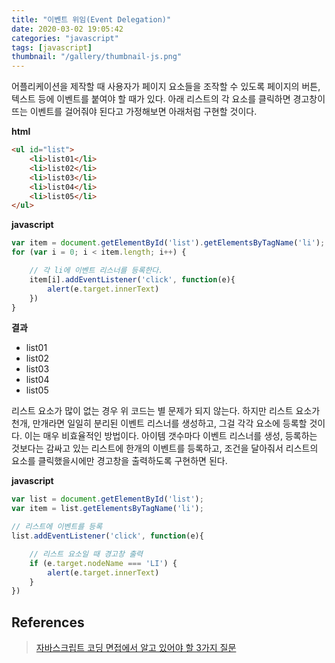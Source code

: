 ```yaml
---
title: "이벤트 위임(Event Delegation)"
date: 2020-03-02 19:05:42
categories: "javascript"
tags: [javascript]
thumbnail: "/gallery/thumbnail-js.png"
---
```


어플리케이션을 제작할 때 사용자가 페이지 요소들을 조작할 수 있도록 페이지의 버튼, 텍스트 등에 이벤트를 붙여야 할 때가 있다. 아래 리스트의 각 요소를 클릭하면 경고창이 뜨는 이벤트를 걸어줘야 된다고 가정해보면 아래처럼 구현할 것이다.

<!-- more -->

**html**
```html
<ul id="list">
    <li>list01</li>
    <li>list02</li>
    <li>list03</li>
    <li>list04</li>
    <li>list05</li>
</ul>
```

**javascript**
```javascript
var item = document.getElementById('list').getElementsByTagName('li');
for (var i = 0; i < item.length; i++) {

    // 각 li에 이벤트 리스너를 등록한다.
    item[i].addEventListener('click', function(e){
        alert(e.target.innerText)
    })
}
```

**결과**
<ul id="list">
    <li>list01</li>
    <li>list02</li>
    <li>list03</li>
    <li>list04</li>
    <li>list05</li>
</ul>
<script>
var item = document.getElementById('list').getElementsByTagName('li');
for (var i = 0; i < item.length; i++) {
    // 각 li에 이벤트 리스너를 등록한다.
    item[i].addEventListener('click', function(e){
        alert(e.target.innerText)
    })
}
</script>

리스트 요소가 많이 없는 경우 위 코드는 별 문제가 되지 않는다. 하지만 리스트 요소가 천개, 만개라면 일일히 분리된 이벤트 리스너를 생성하고, 그걸 각각 요소에 등록할 것이다. 이는 매우 비효율적인 방법이다. 아이템 갯수마다 이벤트 리스너를 생성, 등록하는 것보다는 감싸고 있는 리스트에 한개의 이벤트를 등록하고, 조건을 달아줘서 리스트의 요소를 클릭했을시에만 경고창을 출력하도록 구현하면 된다.

**javascript**
```javascript
var list = document.getElementById('list');
var item = list.getElementsByTagName('li');

// 리스트에 이벤트를 등록
list.addEventListener('click', function(e){

    // 리스트 요소일 때 경고창 출력
    if (e.target.nodeName === 'LI') {
        alert(e.target.innerText)
    }
})
```

## References
> [자바스크립트 코딩 면접에서 알고 있어야 할 3가지 질문](https://joshua1988.github.io/web-development/javascript/javascript-interview-3questions/)
